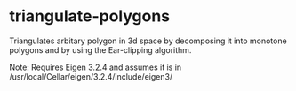 # triangulate-polygons
Triangulates arbitary polygon in 3d space by decomposing it into monotone polygons and by using the Ear-clipping algorithm. 

Note: Requires Eigen 3.2.4 and assumes it is in /usr/local/Cellar/eigen/3.2.4/include/eigen3/
